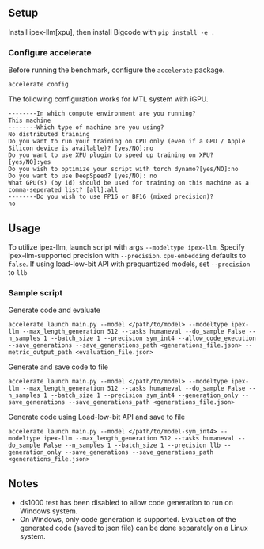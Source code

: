 ## Setup
Install ipex-llm[xpu], then install Bigcode with `pip install -e .`

### Configure accelerate
Before running the benchmark, configure the `accelerate` package. 
```
accelerate config
```

The following configuration works for MTL system with iGPU.
```
--------In which compute environment are you running?
This machine
--------Which type of machine are you using?
No distributed training
Do you want to run your training on CPU only (even if a GPU / Apple Silicon device is available)? [yes/NO]:no
Do you want to use XPU plugin to speed up training on XPU? [yes/NO]:yes
Do you wish to optimize your script with torch dynamo?[yes/NO]:no
Do you want to use DeepSpeed? [yes/NO]: no
What GPU(s) (by id) should be used for training on this machine as a comma-seperated list? [all]:all
--------Do you wish to use FP16 or BF16 (mixed precision)?
no
```

## Usage
To utilize ipex-llm, launch script with args `--modeltype ipex-llm`.
Specify ipex-llm-supported precision with `--precision`.
`cpu-embedding` defaults to `false`.
If using load-low-bit API with prequantized models, set `--precision` to `llb`

### Sample script
Generate code and evaluate
```
accelerate launch main.py --model </path/to/model> --modeltype ipex-llm --max_length_generation 512 --tasks humaneval --do_sample False --n_samples 1 --batch_size 1 --precision sym_int4 --allow_code_execution --save_generations --save_generations_path <generations_file.json> --metric_output_path <evaluation_file.json>
```

Generate and save code to file
```
accelerate launch main.py --model </path/to/model> --modeltype ipex-llm --max_length_generation 512 --tasks humaneval --do_sample False --n_samples 1 --batch_size 1 --precision sym_int4 --generation_only --save_generations --save_generations_path <generations_file.json>
```

Generate code using Load-low-bit API and save to file
```
accelerate launch main.py --model </path/to/model-sym_int4> --modeltype ipex-llm --max_length_generation 512 --tasks humaneval --do_sample False --n_samples 1 --batch_size 1 --precision llb --generation_only --save_generations --save_generations_path <generations_file.json>
```

## Notes
- ds1000 test has been disabled to allow code generation to run on Windows system.
- On Windows, only code generation is supported. Evaluation of the generated code (saved to json file) can be done separately on a Linux system.